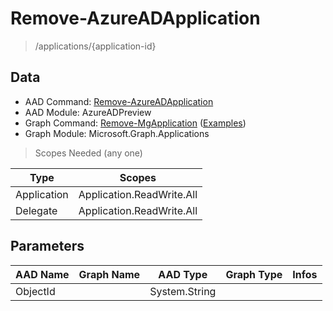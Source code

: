 # Remove-AzureADApplication

> /applications/{application-id}

## Data

+ AAD Command: [Remove-AzureADApplication](https://docs.microsoft.com/en-us/powershell/module/AzureAD/Remove-AzureADApplication?view=azureadps-2.0-preview)
+ AAD Module: AzureADPreview
+ Graph Command: [Remove-MgApplication](https://docs.microsoft.com/en-us/powershell/module/Microsoft.Graph.Applications/Remove-MgApplication) ([Examples](https://github.com/orgs/msgraph/discussions?discussions_q=Remove-MgApplication))
+ Graph Module: Microsoft.Graph.Applications

> Scopes Needed (any one)

|Type|Scopes|
|---|---|
|Application|Application.ReadWrite.All|
|Delegate|Application.ReadWrite.All|

## Parameters

|AAD Name|Graph Name|AAD Type|Graph Type|Infos|
|---|---|---|---|---|
|ObjectId||System.String|||

